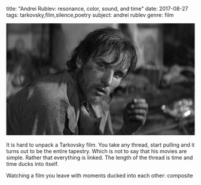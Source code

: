 title: "Andrei Rublev: resonance, color, sound, and time"
date: 2017-08-27
tags: tarkovsky,film,silence,poetry
subject: andrei rublev
genre: film

![andrei-rublev](/static/img/post-images/andrei-rublev/andrei-rublev.jpg)

It is hard to unpack a Tarkovsky film. You take any thread, start pulling and it turns out to be the entire tapestry. Which is not to say that his movies are simple. Rather that everything is linked. The length of the thread is time and time ducks into itself.

Watching a film you leave with moments ducked into each other: composite 

